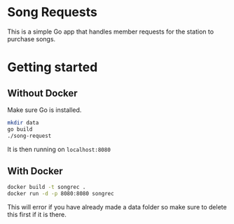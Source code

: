 # Song Requests
This is a simple Go app that handles member requests for the station to purchase songs.

# Getting started

## Without Docker
Make sure Go is installed.
```bash
mkdir data
go build
./song-request
```
It is then running on `localhost:8080`

## With Docker
```bash
docker build -t songrec .
docker run -d -p 8080:8080 songrec
```
This will error if you have already made a data folder so make sure to delete this first if it is there.
